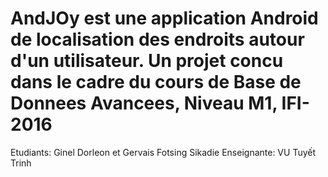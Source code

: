 # AndJOy est une application Android de localisation des endroits autour d'un utilisateur. Un projet concu dans le cadre du cours de Base de Donnees Avancees, Niveau M1, IFI-2016
Etudiants: Ginel Dorleon et Gervais Fotsing Sikadie
Enseignante: VU Tuyết Trinh
